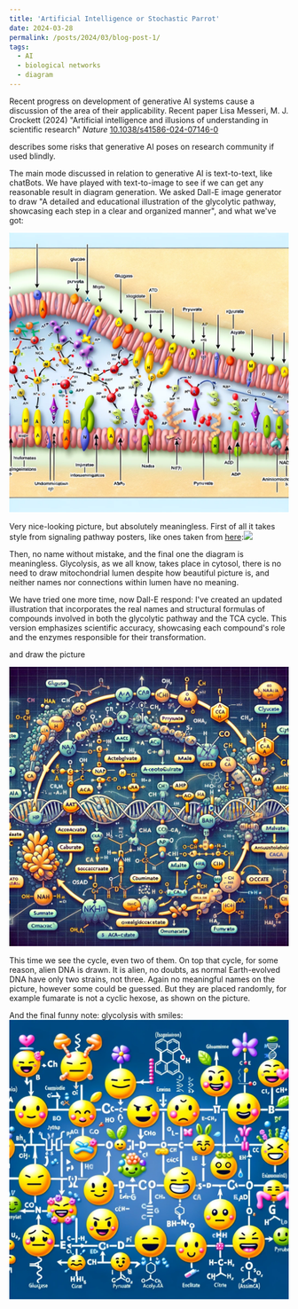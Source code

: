 ```yaml
---
title: 'Artificial Intelligence or Stochastic Parrot'
date: 2024-03-28
permalink: /posts/2024/03/blog-post-1/
tags:
  - AI
  - biological networks
  - diagram
---
```


Recent progress on development of generative AI systems cause a discussion of the area of their applicability. Recent paper 
	Lisa Messeri, M. J. Crockett (2024) &quot;Artificial intelligence and illusions of understanding in scientific research&quot; <i>Nature</i> [10.1038/s41586-024-07146-0](http://dx.doi.org/10.1038/s41586-024-07146-0)

describes some risks that generative AI poses on research community if used blindly. 

The main mode discussed in relation to generative AI is text-to-text, like chatBots. We have played with text-to-image to see if we can get any reasonable result in diagram generation. We asked Dall-E image generator to draw "A detailed and educational illustration of the glycolytic pathway, showcasing each step in a clear and organized manner", and what we've got:

![](/images/dalle-1.png)

Very nice-looking picture, but absolutely meaningless. First of all it takes style from signaling pathway posters, like ones taken from  [here](https://ruo.mbl.co.jp/bio/e/literature/pathways/nf-kappab.html):![](https://ruo.mbl.co.jp/bio/e/literature/pathways/images/NF-KappaB-Pathway.jpg)

Then, no name without mistake, and the final one the diagram is meaningless. Glycolysis, as we all know, takes place in cytosol, there is no need to draw mitochondrial lumen despite how beautiful picture is, and neither names nor connections within lumen have no meaning.

We have tried one more time, now Dall-E respond:
	I've created an updated illustration that incorporates the real names and structural formulas of compounds involved in both the glycolytic pathway and the TCA cycle. This version emphasizes scientific accuracy, showcasing each compound's role and the enzymes responsible for their transformation.

and draw the picture

![](/images/dalle-2.png) 

This time we see the cycle, even two of them. On top that cycle, for some reason, alien DNA is drawn. It is alien, no doubts, as normal Earth-evolved DNA have only two strains, not three. Again no meaningful names on the picture, however some could be guessed. But they are placed randomly, for example fumarate is not a cyclic hexose, as shown on the picture.

And the final funny note: glycolysis with smiles:
![](/images/dalle-3.png) 